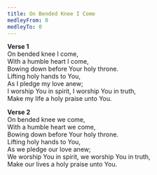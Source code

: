 ```yaml
---
title: On Bended Knee I Come
medleyFrom: 0
medleyTo: 0
---
```


**Verse 1**  
On bended knee I come,  
With a humble heart I come,  
Bowing down before Your holy throne.  
Lifting holy hands to You,  
As I pledge my love anew;  
I worship You in spirit, I worship You in truth,  
Make my life a holy praise unto You.

**Verse 2**  
On bended knee we come,  
With a humble heart we come,  
Bowing down before Your holy throne.  
Lifting holy hands to You,  
As we pledge our love anew;  
We worship You in spirit, we worship You in truth,  
Make our lives a holy praise unto You.
